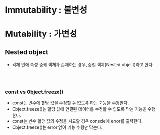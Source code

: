 # Immutability : 불변성

# Mutability : 가변성

## Nested object
- 객체 안에 속성 중에 객체가 존재하는 경우, 중첩 객체(Nested object)라고 한다.

<br/>
<br/>

### const vs Object.freeze()
- const는 변수에 할당 값을 수정할 수 없도록 하는 기능을 수행한다.
- Object.freeze()는 할당 값에 연결된 데이터를 수정할 수 없도록 막는 기능을 수행한다.
- const는 변수 할당 값의 수정을 시도할 경우 console에 error를 출력한다.
- Object.freeze()는 error 없이 기능 수행만 막는다.